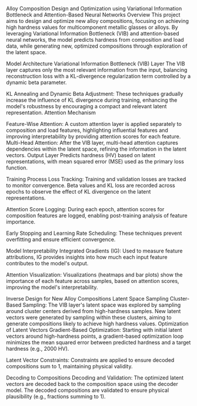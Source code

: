 Alloy Composition Design and Optimization using Variational Information Bottleneck and Attention-Based Neural Networks
Overview
This project aims to design and optimize new alloy compositions, focusing on achieving high hardness values for multicomponent metallic glasses or alloys. By leveraging Variational Information Bottleneck (VIB) and attention-based neural networks, the model predicts hardness from composition and load data, while generating new, optimized compositions through exploration of the latent space.

Model Architecture
Variational Information Bottleneck (VIB) Layer
The VIB layer captures only the most relevant information from the input, balancing reconstruction loss with a KL-divergence regularization term controlled by a dynamic beta parameter.

KL Annealing and Dynamic Beta Adjustment: These techniques gradually increase the influence of KL divergence during training, enhancing the model's robustness by encouraging a compact and relevant latent representation.
Attention Mechanism

Feature-Wise Attention: A custom attention layer is applied separately to composition and load features, highlighting influential features and improving interpretability by providing attention scores for each feature.
Multi-Head Attention: After the VIB layer, multi-head attention captures dependencies within the latent space, refining the information in the latent vectors.
Output Layer
Predicts hardness (HV) based on latent representations, with mean squared error (MSE) used as the primary loss function.

Training Process
Loss Tracking:
Training and validation losses are tracked to monitor convergence. Beta values and KL loss are recorded across epochs to observe the effect of KL divergence on the latent representations.

Attention Score Logging:
During each epoch, attention scores for composition features are logged, enabling post-training analysis of feature importance.

Early Stopping and Learning Rate Scheduling:
These techniques prevent overfitting and ensure efficient convergence.

Model Interpretability
Integrated Gradients (IG):
Used to measure feature attributions, IG provides insights into how much each input feature contributes to the model's output.

Attention Visualization:
Visualizations (heatmaps and bar plots) show the importance of each feature across samples, based on attention scores, improving the model's interpretability.

Inverse Design for New Alloy Compositions
Latent Space Sampling
Cluster-Based Sampling:
The VIB layer's latent space was explored by sampling around cluster centers derived from high-hardness samples. New latent vectors were generated by sampling within these clusters, aiming to generate compositions likely to achieve high hardness values.
Optimization of Latent Vectors
Gradient-Based Optimization:
Starting with initial latent vectors around high-hardness points, a gradient-based optimization loop minimizes the mean squared error between predicted hardness and a target hardness (e.g., 2000 HV).

Latent Vector Constraints:
Constraints are applied to ensure decoded compositions sum to 1, maintaining physical validity.

Decoding to Compositions
Decoding and Validation:
The optimized latent vectors are decoded back to the composition space using the decoder model. The decoded compositions are validated to ensure physical plausibility (e.g., fractions summing to 1).

